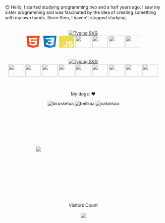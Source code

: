 😊 Hello, I started studying programming two and a half years ago. I saw my sister programming and was fascinated by the idea of creating something with my own hands. Since then, I haven't stopped studying.

<br>

<div align="center" style="justify-items: center; height: 100%;">
    <a align="center" style="justify-items: center;" href="https://git.io/typing-svg">
        <img align="center" width=60% src="https://readme-typing-svg.herokuapp.com/?color=fff&size=35&center=false&vCenter=true&width=1000&lines=I+have+strong+knowledge+of:;I+have+strong+knowledge+of:" alt="Typing SVG">
    </a>
    <br>
    <img align="center" height="40" width="50" src="https://raw.githubusercontent.com/devicons/devicon/master/icons/html5/html5-original.svg">
    <img align="center" height="40" width="50" src="https://raw.githubusercontent.com/devicons/devicon/master/icons/css3/css3-original.svg">
    <img align="center" height="40" width="50" src="https://raw.githubusercontent.com/devicons/devicon/master/icons/javascript/javascript-plain.svg">
    <img align="center" height="40" width="50" src="https://cdn.jsdelivr.net/gh/devicons/devicon/icons/bootstrap/bootstrap-original.svg" />
    <img align="center" height="40" width="50" src="https://cdn.jsdelivr.net/gh/devicons/devicon@latest/icons/git/git-original.svg" />
    <img align="center" height="40" width="50" src="https://cdn.jsdelivr.net/gh/devicons/devicon@latest/icons/sass/sass-original.svg" /> 
    <img align="center" height="40" width="50" src="https://cdn.jsdelivr.net/gh/devicons/devicon@latest/icons/figma/figma-original.svg" />
   <br>
</div>
<br>
<br>
<div align="center" style="justify-items: center; height: 100%;">
    <a align="center" style="justify-items: center;" href="https://git.io/typing-svg">
        <img align="center" width=60% src="https://readme-typing-svg.herokuapp.com/?color=fff&size=35&center=false&vCenter=true&width=1000&lines=I+am+learning:;I+am+learning:" alt="Typing SVG">
    </a>
    <br>
    <img align="center" height="40" width="50" src="https://cdn.jsdelivr.net/gh/devicons/devicon@latest/icons/csharp/csharp-original.svg" />
    <img align="center" height="40" width="50" src="https://cdn.jsdelivr.net/gh/devicons/devicon@latest/icons/dotnetcore/dotnetcore-original.svg" />
    <img align="center" height="40" width="50" src="https://cdn.jsdelivr.net/gh/devicons/devicon@latest/icons/typescript/typescript-original.svg" />
    <img align="center" height="40" width="50" src="https://cdn.jsdelivr.net/gh/devicons/devicon@latest/icons/rust/rust-original.svg" />
    <img align="center" height="40" width="50" src="https://cdn.jsdelivr.net/gh/devicons/devicon@latest/icons/firebase/firebase-original.svg" />
    <img align="center" height="40" width="50" src="https://cdn.jsdelivr.net/gh/devicons/devicon@latest/icons/nodejs/nodejs-original-wordmark.svg" />
    <img align="center" height="40" width="50" src="https://cdn.jsdelivr.net/gh/devicons/devicon@latest/icons/mysql/mysql-original-wordmark.svg" />     
    <img align="center" height="40" width="50" src="https://cdn.jsdelivr.net/gh/devicons/devicon@latest/icons/postgresql/postgresql-original.svg" />
    <img align="center" height="40" width="50" src="https://cdn.jsdelivr.net/gh/devicons/devicon@latest/icons/insomnia/insomnia-original.svg" />
   <br>
</div>

<br>
<br>

<div align="center">
<p>My dogs: ❤️</p>
    
![birusketaa](https://github.com/user-attachments/assets/a5591437-0fe2-4403-b96d-b648d6fc9246)
![belikaa](https://github.com/user-attachments/assets/14885454-f94a-4b26-bc77-546f1ab0d015)
![vakinhaa](https://github.com/user-attachments/assets/5dc1e0ff-4fc6-43d1-ae71-19be2b72ef1d)

</div>

<br>

<div style="display: flex; flex-direction: column; margin: 100px;" align="center">
    <img width=48% align="center" src="https://github-readme-stats.vercel.app/api?username=glrmrissi&show_icons=true&theme=shadow_green&title_color=49f190&icon_color=49f190&text_color=49f190&bg_color=000&border_color=49f190"/>
</div>
<br>
<br>

<div align="center">
<br><p align="center">Visitors Count</br></p>  
<p align="center"><img align="center" src="https://profile-counter.glitch.me/{glrmrissi}/count.svg" /></p> 
<br></div>

